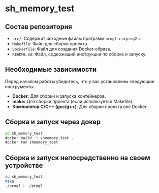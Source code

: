 # sh_memory_test

## Состав репозитория

*   `src/`: Содержит исходные файлы программ `prog1.c` и `prog2.c`.
*   `Makefile`: Файл для сборки проекта.
*   `Dockerfile`: Файл для создания Docker-образа.
*   `README.md`: Файл, содержащий инструкции по сборке и запуску.

## Необходимые зависимости

Перед началом работы убедитесь, что у вас установлены следующие инструменты:

*   **Docker:** Для сборки и запуска контейнеров.
*   **make:** Для сборки проекта (если используется Makefile).
*   **Компилятор C/C++ (gcc/g++)**: Для сборки проекта вне Docker.

## Сборка и запуск через докер

```bash
cd sh_memory_test
docker build -t shmemory_test .
docker run shmemory_test 
```

## Сборка и запуск непосредственно на своем устройстве

```bash
cd sh_memory_test
make
./prog1 | ./prog2
```


